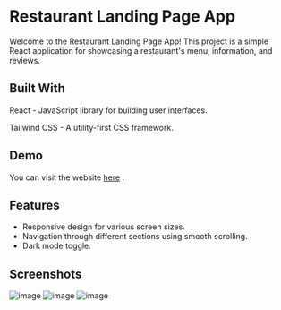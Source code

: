 # Restaurant Landing Page App

Welcome to the Restaurant Landing Page App! This project is a simple React application for showcasing a restaurant's menu, information, and reviews.

## Built With
React - JavaScript library for building user interfaces.

Tailwind CSS - A utility-first CSS framework.

## Demo
You can visit the website [here](https://karimehab430.github.io/restaurant-app/) .

## Features
- Responsive design for various screen sizes.
- Navigation through different sections using smooth scrolling.
- Dark mode toggle.

## Screenshots
![image](https://github.com/karimehab430/restaurant-app/assets/118670911/dce1c3ab-4b1f-424b-8b78-97f4678205d3)
![image](https://github.com/karimehab430/restaurant-app/assets/118670911/fc8c8ec5-cc10-4df1-a0aa-eb50b96df76c)
![image](https://github.com/karimehab430/restaurant-app/assets/118670911/f40566ef-29db-4ff7-9759-1ba630e83d84)

